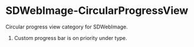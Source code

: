 # SDWebImage-CircularProgressView
Circular progress view category for SDWebImage.

1) Custom progress bar is on priority under type.
